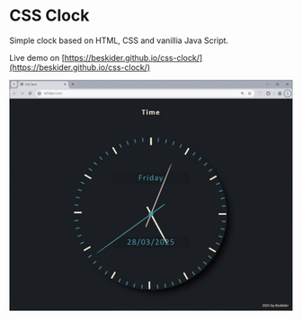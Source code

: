 
# CSS Clock

Simple clock based on HTML, CSS and vanillia Java Script.

Live demo on [https://beskider.github.io/css-clock/](https://beskider.github.io/css-clock/)

![Clock](./images/clock.jpg)
